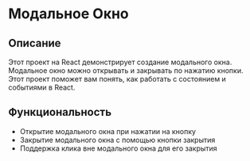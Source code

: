 # Модальное Окно

## Описание

Этот проект на React демонстрирует создание модального окна. Модальное окно можно открывать и закрывать по нажатию кнопки. Этот проект поможет вам понять, как работать с состоянием и событиями в React.

## Функциональность

- Открытие модального окна при нажатии на кнопку
- Закрытие модального окна с помощью кнопки закрытия
- Поддержка клика вне модального окна для его закрытия
